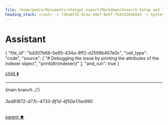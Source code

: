 ```yaml
---
file: /home/pedro/Documents/chatgpt_export/Markdown/Usearch Setup and Testing.md
heading_stack: <root> -> 736a6f35-0c3a-4def-8e5f-fb433283b0a3 -> System -> 7e1fc11a-385d-4641-83a5-24bcd0f772a6 -> System -> aaa28f28-7a3d-4adc-9c31-2e24b825ee2c -> User -> 431e417f-ba17-4c71-8651-4bb4fc005b8a -> Assistant -> 5efa9536-227a-4097-a943-8a062fa36ebb -> Tool -> 0125b662-4281-4b16-a7df-c31bce9c8ddd -> Assistant -> bbb603db-a333-4ce8-90a2-a060fe0913fe -> Tool -> e359e771-2ded-442d-84dd-9197c84f3a10 -> Assistant -> 52917e86-ff86-4af7-b631-331103ecd0ba -> Tool -> faa2d1e3-8ba1-40f7-bb9b-0529d8b66d9b -> Assistant -> eedb56d6-43ee-4b2a-bab7-b0a66cd5e743 -> Tool -> ede47510-19d2-4507-9e28-e101779dfc56 -> Assistant -> d36982cb-1dff-408e-a3e2-7ebbd9651f28 -> Tool -> 80c4522b-cbf5-44a7-a234-be8818417cee -> Assistant -> f9a4c4b4-dd9b-4aa5-a44d-8261813f74eb -> Tool -> 3d31e99b-d204-492b-bb21-a15ae70e39e5 -> Assistant -> ffe7ec2c-9ab9-41fd-af79-b5dbd8ab21d2 -> Tool -> 2d62042c-555a-4768-ad75-ac8471355ad9 -> Assistant -> aaa2efa5-1015-45f4-a14e-2ac9de41f9d3 -> User -> 27e9ad5a-5943-4b9a-8d53-57be00420983 -> Assistant -> efdfb750-f062-49f0-a748-0aaef6133343 -> Tool -> e64111fc-6337-49bf-9f28-90254d2d75a8 -> Assistant -> d9e1ada1-bceb-4e5a-adc2-f07012d9ddb2 -> Tool -> 270ee728-6db3-4efc-8743-9a1a75e88d1f -> Assistant -> eb022945-6bb7-497e-9288-7da0524271db -> Tool -> 07220b62-5840-461e-8dd2-094eb7b9ea9b -> Assistant -> 6af2f9ba-7e0c-41aa-bedb-a036a7ab2661 -> Tool -> 2b495532-8842-4d73-a1cd-7760c923cc4b -> Assistant -> aaa24e6b-073d-4378-aaa3-3b15770b7e04 -> User -> 4eb099d5-5320-4026-946d-3a316d081126 -> Assistant -> a5404c36-a23d-4d08-9288-5f367fa2af06 -> Tool -> Sample sentences with some similar and some different meanings -> Generate embeddings for the sample sentences -> Initialize a usearch index for the embeddings -> Add embeddings to the index -> Verify the index -> 1263b678-1c92-4fc2-a12f-55c3ec158473 -> Assistant -> 04cdd239-af78-40f6-b6fd-ab0e6e12f49d -> Tool -> Function to search for similar sentences -> Test the function with a query -> 59921e28-a359-43a8-9774-f7aed1c23927 -> Assistant -> aaa2ae00-752f-43a8-b40c-eb5a28503319 -> User -> c815a18a-ff6b-4013-9d73-1974a7e7f5e0 -> Assistant -> Features of a Robust Semantic Search Library -> Core Features -> Metadata Handling -> Interface -> Miscellaneous/Utility Functions -> Abstractions -> User-Friendly Design -> aaa258af-22d7-48e5-afd0-8ab0b857e61c -> User -> 98be4f3e-f01d-49f8-876d-b88c7ae4defb -> Assistant -> CLI Tool Design: SemanticSearchCLI -> Core Features -> Metadata Handling -> Interface -> Miscellaneous/Utility Functions -> Abstractions -> Example Commands -> User-Friendly Design -> aaa219da-7adc-4fd8-9b9f-9f6167516c14 -> User -> 5112851c-7493-4339-a32c-d61ad55e4011 -> Assistant -> aaa26df5-1515-4b4f-b95a-4981c8e682da -> User -> db12bec8-82eb-402b-b389-1ef7bf3ab8ec -> Assistant -> 849f50c2-a40a-4bdd-a6cb-8283af8d1c24 -> Tool -> Installing required packages for logging and rich output -> e3a8f39c-b202-4722-86b9-9e0f2f6095aa -> Assistant -> 42fe0006-c96d-4deb-9050-de02eb3dbc0b -> Tool -> Importing required modules -> 88aed8db-412b-4c77-a068-cd5c61d367c5 -> Assistant -> 6253c7ae-0579-4a2a-907b-48f9e3f4616e -> Tool -> Setting up the logger -> db69a04c-1077-4883-904b-bdba4fee2d82 -> Assistant -> e216c828-2c4e-4988-beb5-d9ddf161a9fc -> Tool -> Implementing the SentenceIndexer class in the 'indexer' module -> 3a4e0da9-c9d2-441c-a388-c31dac156af4 -> Assistant -> d7651b08-61b9-47ed-9738-a2852a618308 -> Tool -> Testing the SentenceIndexer class -> 786c1933-783c-4329-8b9f-d5e41fd90492 -> Assistant -> c2265b5e-2baf-4372-ac47-45d1fca6f383 -> Tool -> Implementing the index_sentences method in SentenceIndexer -> 85a78b4e-d7e0-412a-9e60-b03d75645982 -> Assistant -> 428bdcc5-ba3a-4284-89e1-1df7c2d3bd63 -> Tool -> Correcting the syntax error by adding the method inside the class definition -> 2f3ea362-9927-4d73-b591-7f3ba5c77fcb -> Assistant -> 028ce8df-8a7d-4b98-a45a-7021681bcb52 -> Tool -> Testing the index_sentences method -> 88418d33-1f5b-4ad5-9093-d985d1e03d93 -> Assistant -> 39bc8aac-bc89-45ea-838d-9121bc3d2d16 -> Tool -> Re-initializing the SentenceIndexer object to include the new method -> Testing the index_sentences method again -> bbc1bf3e-f509-4a4c-b369-0eb0176c80fa -> Assistant -> c3e2219a-5451-4294-9b43-186fe6851de8 -> Tool -> Implementing the search method in SentenceIndexer -> f0ed30ae-be83-4805-b3dc-143c4a25e368 -> Assistant -> 44c4294c-055f-4d4e-b760-a7878e6ce33f -> Tool -> Correcting the syntax error by adding the method inside the class definition -> 1521de82-1933-44bc-b3db-1e06726020f3 -> Assistant -> 4d9b7baf-1422-46eb-95f2-d90f3558dae8 -> Tool -> Re-initializing the SentenceIndexer object to include the new method -> Testing the search method -> fbe1bdb6-2025-47bc-9ac5-8c680c81a75b -> Assistant -> aaa2d223-7b94-47b2-b9ef-0e1471866ff0 -> User -> b6d8da26-38fd-4fbb-af88-c5a09a071563 -> Assistant -> 84e4b9b7-9566-49e6-8c1d-49989f7be573 -> Tool -> Implementing the CLI interface in the 'cli' module -> 240502b2-4eb5-4f4d-a444-90c009e0291b -> Assistant -> b3554c82-5622-4609-a5ac-856d52936a14 -> Tool -> Testing the CLI main function with mock arguments -> 62739105-6930-4eca-b1a4-37399206628d -> Assistant -> aaa2cb2d-e514-4412-a171-d5505d4da66e -> User -> 11618bea-fbfc-489c-852e-ac7872f42144 -> Assistant -> 5b69e1d1-0d28-44df-ae7e-52bb6d6bb9fb -> Tool -> Integrating the SentenceIndexer class into the CLI -> 90adf92f-322d-4ae1-8c05-2dd0c83a6c83 -> Assistant -> 8ffca4f7-e2de-4b4a-b041-23c2ff33f52f -> Tool -> Testing the integrated CLI main function with mock arguments -> 64af8551-5887-4483-ab11-1066680cc5f2 -> Assistant -> aaa29a7d-8ac1-442b-be22-cb1815db46bf -> User -> a4551854-9ac5-4c77-9c38-3617cd3dc4fa -> Assistant -> 8e878ef8-1e6d-45b2-9f79-95f5ac6030d7 -> Tool -> Implementing the actual search logic in SentenceIndexer -> 27aea1be-4b29-4362-a2fc-24c4d16d6b25 -> Assistant -> 30865c78-119e-4a39-acce-96c9f19c8a0d -> Tool -> Re-initializing the SentenceIndexer object to include the new search method -> Indexing the sample sentences again -> Testing the updated search method -> 52633600-e110-4c7d-8047-be79e2d29d4a -> Assistant -> 18fbd298-f6b3-4869-ad9d-1f7965682cec -> Tool -> Correcting the issue by explicitly inheriting from the original SentenceIndexer class -> 65110d52-ecb4-4ab4-b219-c08cb423766c -> Assistant -> 5548f219-26b7-4724-b073-c9863c3c9874 -> Tool -> Re-initializing the SentenceIndexer object as SentenceIndexerV2 to include the new search method -> Indexing the sample sentences again -> Testing the updated search method -> 1b46e392-638e-4142-ad20-d308788813de -> Assistant -> 3403dbec-545a-4b34-8e1a-bd9c325c33a7 -> Tool -> Revisiting the SentenceIndexer class to ensure the 'model' attribute is correctly initialized -> 8e1ba6e6-f657-476f-8fe7-c73d03b3ad41 -> Assistant -> 2428802a-f708-47d1-9488-eb8cb6430bd6 -> Tool -> Re-initializing the SentenceIndexer object as SentenceIndexerV2 to include the new search method -> Indexing the sample sentences again -> Testing the updated search method -> 276d294f-a3b9-45e3-9b7a-59defb66b1d0 -> Assistant -> d4ff9847-f62c-47ca-a169-f18fd579172c -> Tool -> Correcting the 'model_name' key in the config dictionary -> Re-initializing the SentenceIndexer object as SentenceIndexerV2 to include the new search method -> Indexing the sample sentences again -> Testing the updated search method -> fda4be9a-79fe-4cea-88db-6995b3af4bae -> Assistant -> 160c6fef-f0fe-4c99-9313-7892dec9c5c0 -> Tool -> Debugging the issue by printing the type of 'index' attribute in SentenceIndexerV2 -> a663825d-f8e7-49cc-bd9a-6edb57af2d72 -> Assistant -> 6b0f3a5e-4c84-48ef-a6e9-3fc1b364c45d -> Tool -> Correcting the SentenceIndexerV2 class to ensure the 'index' attribute is correctly initialized -> c44aa637-7076-43cd-af71-9a454b029c5b -> Assistant -> 4eecfebc-2523-410e-afe8-994d2437a108 -> Tool -> Re-initializing the SentenceIndexer object as SentenceIndexerV2 to include the new search method -> Indexing the sample sentences again -> Testing the updated search method -> b7002f77-5f19-4608-b01e-a7a72c7c9703 -> Assistant -> aaa23480-934a-42aa-a84d-686c4be617b7 -> User -> 4826afcf-77d0-4dcd-8e2f-7a1bbdf7e2b0 -> Assistant
---
```

# Assistant

{
  "file_id": "bd307b66-5e95-434a-9ff2-d2599b457e0c",
  "cell_type": "code",
  "source": [
    "# Debugging the issue by printing the attributes of the indexer object",
    "print(dir(indexer))"
  ],
  "and_run": true
}

[child ⬇️](#3ed91872-d77c-4733-8f1d-4f50e17ae990)

---

(main branch ⎇)
###### 3ed91872-d77c-4733-8f1d-4f50e17ae990
[parent ⬆️](#4826afcf-77d0-4dcd-8e2f-7a1bbdf7e2b0)
